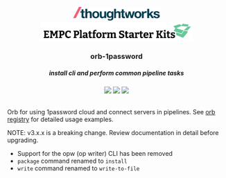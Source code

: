 <div align="center">
	<p>
		<img alt="Thoughtworks Logo" src="https://raw.githubusercontent.com/ThoughtWorks-DPS/static/master/thoughtworks_flamingo_wave.png?sanitize=true" width=200 />
    <br />
		<img alt="DPS Title" src="https://raw.githubusercontent.com/ThoughtWorks-DPS/static/master/EMPCPlatformStarterKitsImage.png" width=350/>
	</p>
  <h3>orb-1password</h3>
  <h5>install cli and perform common pipeline tasks</h5>
  <a href="https://app.circleci.com/pipelines/github/ThoughtWorks-DPS/orb-1password"><img src="https://circleci.com/gh/ThoughtWorks-DPS/orb-1password.svg?style=shield"></a> <a href="https://badges.circleci.com/orbs/twdps/onepassword.svg"><img src="https://badges.circleci.com/orbs/twdps/onepassword.svg"></a> <a href="https://opensource.org/licenses/MIT"><img src="https://img.shields.io/badge/license-MIT-blue.svg"></a>
</div>
<br />

Orb for using 1password cloud and connect servers in pipelines. See [orb registry](https://circleci.com/developer/orbs/orb/twdps/onepassword) for detailed usage examples.

NOTE: v3.x.x is a breaking change. Review documentation in detail before upgrading.
* Support for the opw (op writer) CLI has been removed
* `package` command renamed to `install`
* `write` command renamed to `write-to-file`
